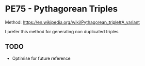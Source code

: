 # PE75 - Pythagorean Triples

Method:
https://en.wikipedia.org/wiki/Pythagorean_triple#A_variant

I prefer this method for generating non duplicated triples

## TODO
 - Optimise for future reference